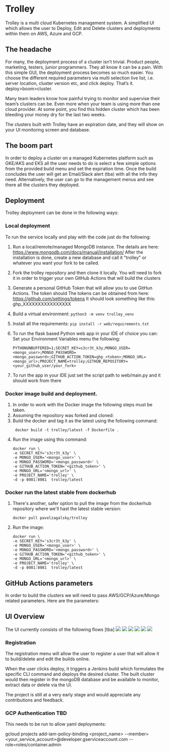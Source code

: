 # Trolley

Trolley is a multi cloud Kubernetes management system. A simplified UI which allows the user to Deploy, Edit and Delete clusters and deployments within them on AWS, Azure and GCP. 

## The headache 
For many, the deployment process of a cluster isn’t trivial. Product people, marketing, testers, junior programmers. They all know it can be a pain. With this simple GUI, the deployment process becomes so much easier. You choose the different required parameters via multi selection live list, i.e. server location, cluster version etc, and click deploy. That’s it. deploy>boom>cluster.

Many team leaders know how painful trying to monitor and supervise their team’s clusters can be. Even more when your team is using more than one cloud provider. At some point, you find this hidden cluster which has been bleeding your money dry for the last two weeks. 

The clusters built with Trolley have an expiration date, and they will show on your UI  monitoring screen and database.

## The boom part
In order to deploy a cluster on a managed Kubernetes platform such as GKE/AKS and EKS all the user needs to do is select a few simple options from the provided build menu and set the expiration time. 
Once the build concludes the user will get an Email/Slack alert (tba) with all the info they need.
Alternatively, the user can go to the management menus and see there all the clusters they deployed.


## Deployment
Trolley deployment can be done in the following ways:

### Local deployment
To run the service locally and play with the code just do the following:
1. Run a local/remote/managed MongoDB instance. The details are here:
https://www.mongodb.com/docs/manual/installation/
After the installation is done, create a new database and call it "trolley" or whatever you want your fork to be called.
2. Fork the trolley repository and then clone it locally.
You will need to fork it in order to trigger your own GitHub Actions that will build the clusters
3. Generate a personal GitHub Token that will allow you to use GitHun Actions. The token should The tokens can be obtained from here:
https://github.com/settings/tokens
It should look something like this: ghp_XXXXXXXXXXXXXXXX
4. Build a virtual environment:
        ```
        python3 -m venv trolley_venv
        ```
5. Install all the requirements:
        ```
        pip install -r web/requirements.txt
        ```
6. To run the flask based Python web app in your IDE of choice you can:
Set your Environment Variables menu the following:

    ```
    PYTHONUNBUFFERED=1;SECRET_KEY=s3cr3t_k3y;MONGO_USER=<mongo_user>;MONGO_PASSWORD=<mongo_password>;GITHUB_ACTION_TOKEN=ghp_<token>;MONGO_URL=<mongo_url>;PROJECT_NAME=trolley;GITHUB_REPOSITORY=<your_github_user/your_fork>
    ```

7. To run the app in your IDE just set the script path to web/main.py and it should work from there


### Docker image build and deployment.
1. In order to work with the Docker image the following steps must be taken.
2. Assuming the repository was forked and cloned:
3. Build the docker and tag it as the latest using the following command:
    ```
     docker build -t trolley/latest -f Dockerfile .
     ```
4. Run the image using this command:
     ```
    docker run \
    -e SECRET_KEY='s3cr3t_k3y' \
    -e MONGO_USER='<mongo_user>' \
    -e MONGO_PASSWORD='<mongo_password>' \
    -e GITHUB_ACTION_TOKEN='<github_token>' \
    -e MONGO_URL='<mongo_url>' \
    -e PROJECT_NAME='trolley' \
     -d -p 8081:8081  trolley/latest
     ```

### Docker run the latest stable from dockerhub
1. There's another, safer option to pull the image from the dockerhub repository where we'll hast the latest stable version:
    ```
    docker pull pavelzagalsky/trolley
    ```
2. Run the image:
     ```
    docker run \
    -e SECRET_KEY='s3cr3t_k3y' \
    -e MONGO_USER='<mongo_user>' \
    -e MONGO_PASSWORD='<mongo_password>' \
    -e GITHUB_ACTION_TOKEN='<github_token>' \
    -e MONGO_URL='<mongo_url>' \
    -e PROJECT_NAME='trolley' \
     -d -p 8081:8081  trolley/latest
     ```

## GitHub Actions parameters
In order to build the clusters we will need to pass AWS/GCP/Azure/Mongo related parameters.
Here are the parameters:

## UI Overview
The UI currently consists of the following flows [tba]
![](documentation/register.png)
![](documentation/login.png)
![](documentation/build_eks.png)
![](documentation/build_gke.png)
![](documentation/manage_eks.png)
![](documentation/menu.png)
### Registration
The registration menu will allow the user to register a user that will allow it to build/delete and edit the builds online.

When the user clicks deploy, it triggers a Jenkins build which formulates the specific CLI command and deploys the desired cluster. The built cluster would then register in the mongoDB database and be available to monitor, extract data or delete via the UI. 



The project is still at a very early stage and would appreciate any contributions and feedback.  

### GCP Authentication TBD
This needs to be run to allow yaml deployments:

gcloud projects add-iam-policy-binding <project_name> --member=<your_service_account>@developer.gserviceaccount.com --role=roles/container.admin
